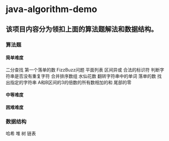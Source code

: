 # java-algorithm-demo
## 该项目内容分为领扣上面的算法题解法和数据结构。

### 算法题
 #### 简单难度
  二分查找
  第一个落单的数
  FizzBuzz问题
  平面列表
  区间异或
  合法的标识符
  判断字符串是否没有重复字符
  合并排序数组
  水仙花数
  翻转字符串中的单词
  落单的数
  找出指定的字符串
  A和B区间的3的倍数的所有数相加的和
  尾部的零
 #### 中等难度
 #### 困难难度
 
 ### 数据结构
 哈希 
 堆
 树
 链表
 
